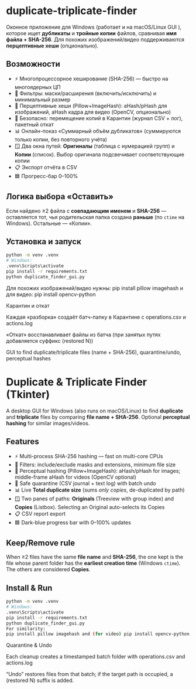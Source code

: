 # duplicate-triplicate-finder


Оконное приложение для Windows (работает и на macOS/Linux GUI ), которое ищет **дубликаты** и **тройные копии** файлов, сравнивая **имя файла + SHA-256**. Для похожих изображений/видео поддерживаются **перцептивные хеши** (опционально).

## Возможности
- ⚡ Многопроцессорное хеширование (SHA-256) — быстро на многоядерных ЦП
- 🧰 Фильтры: маски/расширения (включить/исключить) и минимальный размер
- 🧠 Перцептивные хеши (Pillow+ImageHash): aHash/pHash для изображений, aHash кадра для видео (OpenCV, опционально)
- 🧯 Безопасно: перемещение копий в Карантин (журнал CSV + лог), пакетный откат
- 📊 Онлайн-показ «Суммарный объём дубликатов» (суммируются только копии, без повторного учёта)
- 🪟 Два окна путей: **Оригиналы** (таблица с нумерацией групп) и **Копии** (список). Выбор оригинала подсвечивает соответствующие копии
- 📋 Экспорт отчёта в CSV
- 🟦 Прогресс-бар  0–100%

## Логика выбора «Оставить»
Если найдено ≥2 файла с **совпадающим именем** и **SHA-256** — оставляется тот, чья родительская папка создана **раньше** (по `ctime` на Windows). Остальные — «Копии».

## Установка и запуск
```bash
python -m venv .venv
# Windows:
.venv\Scripts\activate
pip install -r requirements.txt
python duplicate_finder_gui.py
```
Для похожих изображений/видео нужны:
pip install pillow imagehash и для видео: pip install opencv-python

Карантин и откат

Каждая «разборка» создаёт батч-папку в Карантине с operations.csv и actions.log

«Откат» восстанавливает файлы из батча (при занятых путях добавляется суффикс (restored N))


GUI to find duplicate/triplicate files (name + SHA-256), quarantine/undo, perceptual hashes


# Duplicate & Triplicate Finder (Tkinter)

A desktop GUI for Windows (also runs on macOS/Linux) to find **duplicate** and **triplicate** files by comparing **file name + SHA-256**. Optional **perceptual hashing** for similar images/videos.

## Features
- ⚡ Multi-process SHA-256 hashing — fast on multi-core CPUs
- 🧰 Filters: include/exclude masks and extensions, minimum file size
- 🧠 Perceptual hashing (Pillow+ImageHash): aHash/pHash for images; middle-frame aHash for videos (OpenCV optional)
- 🧯 Safe quarantine (CSV journal + text log) with batch undo
- 📊 Live **Total duplicate size** (sums *only copies*, de-duplicated by path)
- 🪟 Two panes of paths: **Originals** (Treeview with group index) and **Copies** (Listbox). Selecting an Original auto-selects its Copies
- 📋 CSV report export
- 🟦 Dark-blue progress bar with 0–100% updates

## Keep/Remove rule
When ≥2 files have the same **file name** and **SHA-256**, the one kept is the file whose parent folder has the **earliest creation time** (Windows `ctime`). The others are considered **Copies**.

## Install & Run
```bash
python -m venv .venv
# Windows:
.venv\Scripts\activate
pip install -r requirements.txt
python duplicate_finder_gui.py
For similarity:
pip install pillow imagehash and (for video) pip install opencv-python.
````
Quarantine & Undo

Each cleanup creates a timestamped batch folder with operations.csv and actions.log

“Undo” restores files from that batch; if the target path is occupied, a (restored N) suffix is added.
